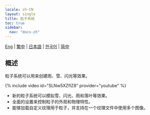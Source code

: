 ```yaml
---
locale: zh-CN
layout: single
title: 粒子系统
toc: true
sidebar:
  nav: "docs-zh"
---
```

[Eng](/dancexr/features/particles) | [繁中](/tw/dancexr/features/particles) | [日本語](/jp/dancexr/features/particles) | [한국어](/kr/dancexr/features/particles) | [简中](/zh/dancexr/features/particles)


## 概述
粒子系统可以用来创建雨、雪、闪光等效果。

{% include video id="SLNw5XZflZ8" provider="youtube" %}
* 新的粒子系统可以模拟雪、闪光、雨和落叶等效果。
* 全面的设置来控制粒子的外观和物理特性。
* 能够加载自定义纹理用于粒子，并支持在一个纹理文件中使用多个图像。